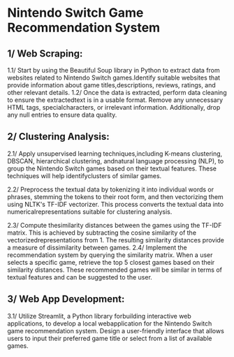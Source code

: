 # Nintendo Switch Game Recommendation System

## 1/ Web Scraping: 

1.1/ Start by using the Beautiful Soup library in Python to extract data from websites related to Nintendo Switch games.Identify suitable websites that provide information about game titles,descriptions, reviews, ratings, and other relevant details. 1.2/ Once the data is extracted, perform data cleaning to ensure the extractedtext is in a usable format. Remove any unnecessary HTML tags, specialcharacters, or irrelevant information. Additionally, drop any null entries to ensure data quality.

## 2/ Clustering Analysis: 

2.1/ Apply unsupervised learning techniques,including K-means clustering, DBSCAN, hierarchical clustering, andnatural language processing (NLP), to group the Nintendo Switch games based on their textual features. These techniques will help identifyclusters of similar games. 

2.2/ Preprocess the textual data by tokenizing it into individual words or phrases, stemming the tokens to their root form, and then vectorizing them using NLTK's TF-IDF vectorizer. This process converts the textual data into numericalrepresentations suitable for clustering analysis. 

2.3/ Compute thesimilarity distances between the games using the TF-IDF matrix. This is achieved by subtracting the cosine similarity of the vectorizedrepresentations from 1. The resulting similarity distances provide a measure of dissimilarity between games. 2.4/ Implement the recommendation system by querying the similarity matrix. When a user selects a specific game, retrieve the top 5 closest games based on their similarity distances. These recommended games will be similar in terms of textual features and can be suggested to the user.

## 3/ Web App Development: 
3.1/ Utilize Streamlit, a Python library forbuilding interactive web applications, to develop a local webapplication for the Nintendo Switch game recommendation system. Design a user-friendly interface that allows users to input their preferred game title or select from a list of available games.
